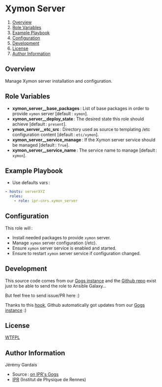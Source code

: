 # Xymon Server

1. [Overview](#overview)
2. [Role Variables](#role-variables)
3. [Example Playbook](#example-playbook)
4. [Configuration](#configuration)
5. [Development](#development)
6. [License](#license)
7. [Author Information](#author-information)

## Overview

Manage Xymon server installation and configuration.

## Role Variables

* **xymon_server__base_packages** : List of base packages in order to provide `xymon` server [default : `xymon`].
* **xymon_server__deploy_state** : The desired state this role should achieve [default : `present`].
* **ymon_server__etc_src** : Directory used as source to templating /etc configuration content [default : `etc/xymon`].
* **xymon_server__service_manage** : If the Xymon server service should be managed [default : `True`].
* **xymon_server__service_name** : The service name to manage [default : `xymon`].

## Example Playbook

* Use defaults vars :

``` yml
- hosts: serverXYZ
  roles:
    - role: ipr-cnrs.xymon_server
```

## Configuration

This role will :
* Install needed packages to provide `xymon` server.
* Manage `xymon` server configuration (/etc).
* Ensure `xymon` server service is enabled and started.
* Ensure to restart `xymon` server service if configuration changed.

## Development

This source code comes from our [Gogs instance][xymon_server source] and the [Github repo][xymon_server github] exist just to be able to send the role to Ansible Galaxy…

But feel free to send issue/PR here :)

Thanks to this [hook][gogs to github hook], Github automatically got updates from our [Gogs instance][xymon_server source] :)

## License

[WTFPL][wtfpl website]

## Author Information

Jérémy Gardais
* Source : [on IPR's Gogs][xymon_server source]
* [IPR][ipr website] (Institut de Physique de Rennes)

[gogs to github hook]: https://stackoverflow.com/a/21998477
[xymon_server source]: https://git.ipr.univ-rennes1.fr/cellinfo/ansible.xymon_server
[xymon_server github]: https://github.com/ipr-cnrs/xymon_server
[wtfpl website]: http://www.wtfpl.net/about/
[ipr website]: https://ipr.univ-rennes1.fr/
